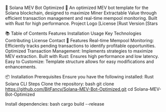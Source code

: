 🌟 Solana MEV Bot Optimized 🌟
An optimized MEV bot template for the Solana blockchain, designed to maximize Miner Extractable Value through efficient transaction management and real-time mempool monitoring. Built with Rust for high performance.
Project Logo <!-- Add your project logo here -->
[License
[Rust Version
[Stars

📚 Table of Contents
Features
Installation
Usage
Key Technologies
Contributing
License
Contact
🚀 Features
Real-time Mempool Monitoring: Efficiently tracks pending transactions to identify profitable opportunities.
Optimized Transaction Management: Implements strategies to maximize MEV extraction.
Built with Rust: Ensures high performance and low latency.
Easy to Customize: Template structure allows for easy modifications and enhancements.

📦 Installation
Prerequisites
Ensure you have the following installed:
Rust
Solana CLI
Steps
Clone the repository:
bash
git clone https://github.com/BitFancy/Solana-MEV-Bot-Optimized.git
cd Solana-MEV-Bot-Optimized

Install dependencies:
bash
cargo build --release
